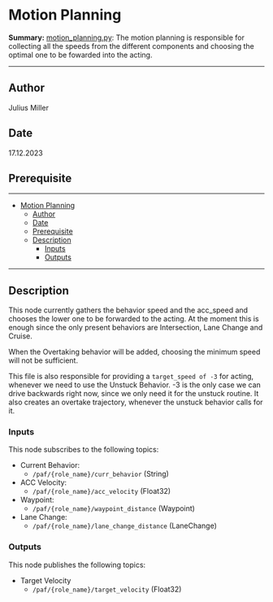 # Motion Planning

**Summary:** [motion_planning.py](.../code/planning/local_planner/src/motion_planning.py):
The motion planning is responsible for collecting all the speeds from the different components and choosing the optimal one to be fowarded into the acting.

---

## Author

Julius Miller

## Date

17.12.2023

## Prerequisite

---
<!-- TOC -->
- [Motion Planning](#motion-planning)
  - [Author](#author)
  - [Date](#date)
  - [Prerequisite](#prerequisite)
  - [Description](#description)
    - [Inputs](#inputs)
    - [Outputs](#outputs)
<!-- TOC -->

---

## Description

This node currently gathers the behavior speed and the acc_speed and chooses the lower one to be forwarded to the acting.
At the moment this is enough since the only present behaviors are Intersection, Lane Change and Cruise.

When the Overtaking behavior will be added, choosing the minimum speed will not be sufficient.

This file is also responsible for providing a ```target_speed of -3``` for acting, whenever we need to use the Unstuck Behavior. -3 is the only case we can drive backwards right now, since we only need it for the unstuck routine. It also creates an overtake trajectory, whenever the unstuck behavior calls for it.

### Inputs

This node subscribes to the following topics:

- Current Behavior:
  - `/paf/{role_name}/curr_behavior` (String)
- ACC Velocity:
  - `/paf/{role_name}/acc_velocity` (Float32)
- Waypoint:
  - `/paf/{role_name}/waypoint_distance` (Waypoint)
- Lane Change:
  - `/paf/{role_name}/lane_change_distance` (LaneChange)

### Outputs

This node publishes the following topics:

- Target Velocity
  - `/paf/{role_name}/target_velocity` (Float32)
